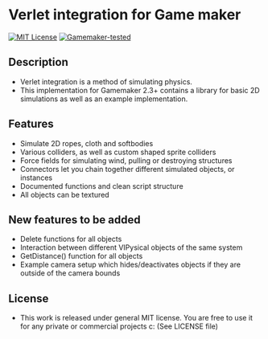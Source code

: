 # Verlet integration for Game maker

[![MIT License](https://img.shields.io/badge/License-MIT-green.svg)](LICENSE)
[![Gamemaker-tested](https://img.shields.io/badge/GameMaker-orange?style=flat&logo=gamemaker&label=Made%20with)](https://gamemaker.io)

## Description
* Verlet integration is a method of simulating physics.
* This implementation for Gamemaker 2.3+ contains a library for basic 2D simulations as well as an example implementation.

## Features
* Simulate 2D ropes, cloth and softbodies
* Various colliders, as well as custom shaped sprite colliders
* Force fields for simulating wind, pulling or destroying structures
* Connectors let you chain together different simulated objects, or instances
* Documented functions and clean script structure
* All objects can be textured

## New features to be added
* Delete functions for all objects
* Interaction between different VIPysical objects of the same system
* GetDistance() function for all objects
* Example camera setup which hides/deactivates objects if they are outside of the camera bounds

## License
* This work is released under general MIT license. You are free to use it for any private or commercial projects c: (See LICENSE file)
